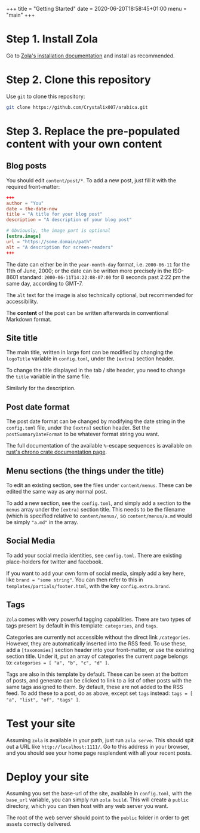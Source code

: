 +++
title = "Getting Started"
date = 2020-06-20T18:58:45+01:00
menu = "main"
+++

# Step 1. Install Zola

Go to [Zola's installation
documentation](https://www.getzola.org/documentation/getting-started/installation/)
and install as recommended.

# Step 2. Clone this repository

Use `git` to clone this repository:

```sh
git clone https://github.com/Crystalix007/arabica.git
```

# Step 3. Replace the pre-populated content with your own content

## Blog posts

You should edit `content/post/*`.
To add a new post, just fill it with the required front-matter:

```toml
+++
author = "You"
date = the-date-now
title = "A title for your blog post"
description = "A description of your blog post"

# Obviously, the image part is optional
[extra.image]
url = "https://some.domain/path"
alt = "A description for screen-readers"
+++
```

The date can either be in the `year-month-day` format, i.e. `2000-06-11` for the
11th of June, 2000; or the date can be written more precisely in the ISO-8601
standard: `2000-06-11T14:22:08-07:00` for 8 seconds past 2:22 pm the same day,
according to GMT-7.

The `alt` text for the image is also technically optional, but recommended for
accessibility.

The **content** of the post can be written afterwards in conventional Markdown
format.

## Site title

The main title, written in large font can be modified by changing the
`logoTitle` variable in `config.toml`, under the `[extra]` section header.

To change the title displayed in the tab / site header, you need to change the
`title` variable in the same file.

Similarly for the description.

## Post date format

The post date format can be changed by modifying the date string in the
`config.toml` file, under the `[extra]` section header. Set the
`postSummaryDateFormat` to be whatever format string you want.

The full documentation of the available `%`-escape sequences is available on
[rust's chrono crate documentation
page](https://docs.rs/chrono/0.4.11/chrono/format/strftime/index.html).

## Menu sections (the things under the title)

To edit an existing section, see the files under `content/menus`. These can be
edited the same way as any normal post.

To add a new section, see the `config.toml`, and simply add a section to the
`menus` array under the `[extra]` section title. This needs to be the filename
(which is specified relative to `content/menus/`, so `content/menus/a.md` would
be simply `"a.md"` in the array.

## Social Media

To add your social media identities, see `config.toml`. There are existing
place-holders for twitter and facebook.

If you want to add your own form of social media, simply add a key here, like
`brand = "some string"`. You can then refer to this in
`templates/partials/footer.html`, with the key `config.extra.brand`.

## Tags

`Zola` comes with very powerful tagging capabilities. There are two types of
tags present by default in this template: `categories`, and `tags`.

Categories are currently not accessible without the direct link `/categories`.
However, they are automatically inserted into the RSS feed. To use these, add a
`[taxonomies]` section header into your front-matter, or use the existing
section title. Under it, put an array of categories the current page belongs to:
`categories = [ "a", "b", "c", "d" ]`.

Tags are also in this template by default. These can be seen at the bottom of
posts, and generate can be clicked to link to a list of other posts with the
same tags assigned to them. By default, these are not added to the RSS feed. To
add these to a post, do as above, except set `tags` instead: `tags = [ "a",
"list", "of", "tags" ]`.

# Test your site

Assuming `zola` is available in your path, just run `zola serve`. This should
spit out a URL like `http://localhost:1111/`. Go to this address in your
browser, and you should see your home page resplendent with all your recent
posts.

# Deploy your site

Assuming you set the base-url of the site, available in `config.toml`, with the
`base_url` variable, you can simply run `zola build`. This will create a
`public` directory, which you can then host with any web server you want.

The root of the web server should point to the `public` folder in order to get
assets correctly delivered.
